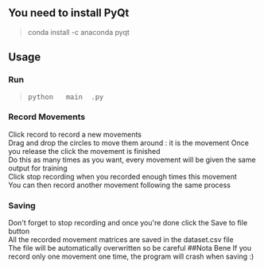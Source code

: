 ## You need to install PyQt  
>  conda install -c anaconda pyqt
## Usage
### Run
> <pre>python __main__.py</pre>
### Record Movements
Click record to record a new movements  
Drag and drop the circles to move them around : it is the movement
Once you release the click the movement is finished  
Do this as many times as you want, every movement will be given the same output for training  
Click stop recording when you recorded enough times this movement  
You can then record another movement following the same process
### Saving
Don't forget to stop recording and once you're done click the Save to file button  
All the recorded movement matrices are saved in the dataset.csv file  
The file will be automatically overwritten so be careful
##Nota Bene
If you record only one movement one time, the program will crash when saving :)
